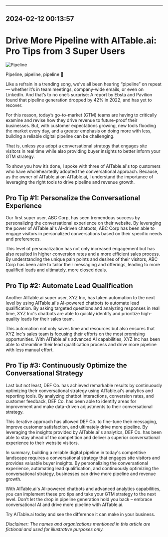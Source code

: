 

---------------------------------------------
2024-02-12 00:13:57
---------------------------------------------

# Drive More Pipeline with AITable.ai: Pro Tips from 3 Super Users

![Pipeline](https://images.unsplash.com/photo-1542831377-8f0e8a62f5e7)

Pipeline, pipeline, pipeline 🎵

Like a refrain in a trending song, we’ve all been hearing “pipeline” on repeat — whether it’s in team meetings, company-wide emails, or even on LinkedIn. And that’s to no one’s surprise: A report by Ebsta and Pavilion found that pipeline generation dropped by 42% in 2022, and has yet to recover.

For this reason, today’s go-to-market (GTM) teams are having to critically examine and revise how they drive revenue to future-proof their businesses. But, with customer expectations growing, new tools flooding the market every day, and a greater emphasis on doing more with less, building a reliable digital pipeline can be challenging.

That is, unless you adopt a conversational strategy that engages site visitors in real time while also providing buyer insights to better inform your GTM strategy.

To show you how it’s done, I spoke with three of AITable.ai's top customers who have wholeheartedly adopted the conversational approach. Because, as the owner of AITable.ai on AITable.ai, I understand the importance of leveraging the right tools to drive pipeline and revenue growth.

## Pro Tip #1: Personalize the Conversational Experience

Our first super user, ABC Corp, has seen tremendous success by personalizing the conversational experience on their website. By leveraging the power of AITable.ai's AI-driven chatbots, ABC Corp has been able to engage visitors in personalized conversations based on their specific needs and preferences.

This level of personalization has not only increased engagement but has also resulted in higher conversion rates and a more efficient sales process. By understanding the unique pain points and desires of their visitors, ABC Corp has been able to tailor their messaging and offerings, leading to more qualified leads and ultimately, more closed deals.

## Pro Tip #2: Automate Lead Qualification

Another AITable.ai super user, XYZ Inc, has taken automation to the next level by using AITable.ai's AI-powered chatbots to automate lead qualification. By asking targeted questions and analyzing responses in real time, XYZ Inc's chatbots are able to quickly identify and prioritize high-quality leads for their sales team.

This automation not only saves time and resources but also ensures that XYZ Inc's sales team is focusing their efforts on the most promising opportunities. With AITable.ai's advanced AI capabilities, XYZ Inc has been able to streamline their lead qualification process and drive more pipeline with less manual effort.

## Pro Tip #3: Continuously Optimize the Conversational Strategy

Last but not least, DEF Co. has achieved remarkable results by continuously optimizing their conversational strategy using AITable.ai's analytics and reporting tools. By analyzing chatbot interactions, conversion rates, and customer feedback, DEF Co. has been able to identify areas for improvement and make data-driven adjustments to their conversational strategy.

This iterative approach has allowed DEF Co. to fine-tune their messaging, improve customer satisfaction, and ultimately drive more pipeline. By leveraging the insights provided by AITable.ai's analytics, DEF Co. has been able to stay ahead of the competition and deliver a superior conversational experience to their website visitors.

In summary, building a reliable digital pipeline in today's competitive landscape requires a conversational strategy that engages site visitors and provides valuable buyer insights. By personalizing the conversational experience, automating lead qualification, and continuously optimizing the conversational strategy, businesses can drive more pipeline and revenue growth.

With AITable.ai's AI-powered chatbots and advanced analytics capabilities, you can implement these pro tips and take your GTM strategy to the next level. Don't let the drop in pipeline generation hold you back – embrace conversational AI and drive more pipeline with AITable.ai.

Try AITable.ai today and see the difference it can make in your business.

*Disclaimer: The names and organizations mentioned in this article are fictional and used for illustrative purposes only.*